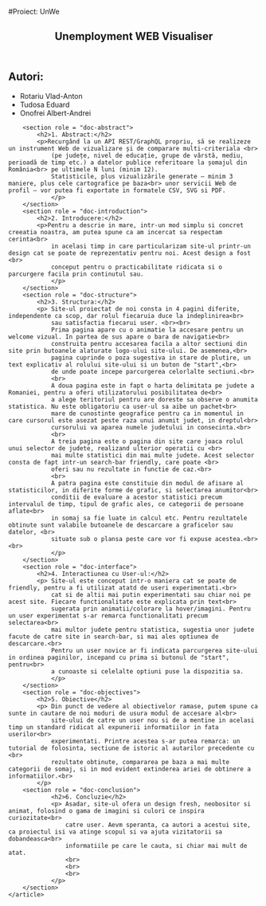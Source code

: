 #Proiect: UnWe
<!DOCTYPE html>
<html lang="en">
<head>
    <meta charset="UTF-8">
    <meta http-equiv="X-UA-Compatible" content="IE=edge">
    <meta name="viewport" content="width=device-width, initial-scale=1.0">
</head>
<body>
    <article>
        <header>
            <h1>Unemployment WEB Visualiser</h1>
        </header>
        <div typeof = "sa:AuthorsList">
            <h2>Autori:</h2>
            <ul>
                <li typeof = "sa:ContributorRole" property = "schema:author">
                    <span typeof = "schema:Person" property = "schema:author">
                        <meta property = "schema:givenName" content = "Alexandru">
                        <meta property = "schema:familyName" content = "Coțofan">
                        <span property = "schema:name">Rotariu Vlad-Anton</span>
                    </span>
                </li>
                <li typeof = "sa:ContributorRole" property = "schema:author">
                    <span typeof = "schema:Person" property = "schema:author">
                        <meta property = "schema:givenName" content = "Eusebiu">
                        <meta property = "schema:familyName" content = "Popescu">
                        <span property = "schema:name">Tudosa Eduard</span>
                    </span>
                </li>
                <li typeof = "sa:ContributorRole" property = "schema:author">
                    <span typeof = "schema:Person" property = "schema:author">
                        <meta property = "schema:givenName" content = "Eusebiu">
                        <meta property = "schema:familyName" content = "Popescu">
                        <span property = "schema:name">Onofrei Albert-Andrei</span>
                    </span>
                </li>
            </ul>
        </div>
        
        <section role = "doc-abstract">
            <h2>1. Abstract:</h2>
            <p>Recurgând la un API REST/GraphQL propriu, să se realizeze un instrument Web de vizualizare și de comparare multi-criteriala <br>
                (pe județe, nivel de educație, grupe de vârstă, mediu, perioadă de timp etc.) a datelor publice referitoare la șomajul din România<br> pe ultimele N luni (minim 12).
                Statisticile, plus vizualizările generate – minim 3 maniere, plus cele cartografice pe baza<br> unor servicii Web de profil – vor putea fi exportate in formatele CSV, SVG si PDF.
                </p>
        </section>
        <section role = "doc-introduction">
            <h2>2. Introducere:</h2>
            <p>Pentru a descrie in mare, intr-un mod simplu si concret creeatia noastra, am putea spune ca am incercat sa respectam cerinta<br>
                in acelasi timp in care particularizam site-ul printr-un design cat se poate de reprezentativ pentru noi. Acest design a fost <br>
                conceput pentru o practicabilitate ridicata si o parcurgere facila prin continutul sau. 
                </p>
        </section>
        <section role = "doc-structure">
            <h2>3. Structura:</h2>
            <p> Site-ul proiectat de noi consta in 4 pagini diferite, independente ca scop, dar rolul fiecaruia duce la indeplinirea<br>
                sau satisfactia fiecarui user. <br><br>
                Prima pagina apare cu o animatie la accesare pentru un welcome vizual. In partea de sus apare o bara de navigatie<br>
                construita pentru accesarea facila a altor sectiuni din site prin butoanele alaturate logo-ului site-ului. De asemenea,<br>
                pagina cuprinde o poza sugestiva in stare de plutire, un text explicativ al rolului site-ului si un buton de "start",<br>
                de unde poate incepe parcurgerea celorlalte sectiuni.<br>
                <br>
                A doua pagina este in fapt o harta delimitata pe judete a Romaniei, pentru a oferi utilizatorului posibilitatea de<br>
                a alege teritoriul pentru are doreste sa observe o anumita statistica. Nu este obligatoriu ca user-ul sa aibe un pachet<br>
                mare de cunostinte geografice pentru ca in momentul in care cursorul este asezat peste raza unui anumit judet, in dreptul<br>
                cursorului va aparea numele judetului in consecinta.<br>
                <br>
                A treia pagina este o pagina din site care joaca rolul unui selector de judete, realizand ulterior operatii cu <br>
                mai multe statistici din mai multe judete. Acest selector consta de fapt intr-un search-bar friendly, care poate <br>
                oferi sau nu rezultate in functie de caz.<br>
                <br>
                A patra pagina este constituie din modul de afisare al statisticilor, in diferite forme de grafic, si selectarea anumitor<br>
                conditii de evaluare a acestor statistici precum intervalul de timp, tipul de grafic ales, ce categorii de persoane aflate<br>
                in somaj sa fie luate in calcul etc. Pentru rezultatele obtinute sunt valabile butoanele de descarcare a graficelor sau datelor, <br>
                situate sub o plansa peste care vor fi expuse acestea.<br><br>
                </p>
        </section>
        <section role = "doc-interface">
            <h2>4. Interactiunea cu User-ul:</h2>
            <p> Site-ul este conceput intr-o maniera cat se poate de friendly, pentru a fi utilizat atatd de useri experimentati.<br>
                cat si de altii mai putin experimentati sau chiar noi pe acest site. Fiecare functionalitate este explicata prin text<br>
                sugerata prin animatii/colorare la hover/imagini. Pentru un user experimentat s-ar remarca functionalitati precum selectarea<br>
                mai multor judete pentru statistica, sugestia unor judete facute de catre site in search-bar, si mai ales optiunea de descarcare.<br>
                Pentru un user novice ar fi indicata parcurgerea site-ului in ordinea paginilor, incepand cu prima si butonul de "start", pentru<br>
                a cunoaste si celelalte optiuni puse la dispozitia sa.
                </p>
        </section>
        <section role = "doc-objectives">
            <h2>5. Obiective</h2>
            <p> Din punct de vedere al obiectivelor ramase, putem spune ca sunte in cautare de noi moduri de usura modul de accesare al<br>
                site-ului de catre un user nou si de a mentine in acelasi timp un standard ridicat al expunerii informatiilor in fata userilor<br>
                experimentati. Printre acestea s-ar putea remarca: un tutorial de folosinta, sectiune de istoric al autarilor precedente cu <br>
                rezultate obtinute, compararea pe baza a mai multe categorii de somaj, si in mod evident extinderea ariei de obtinere a informatiilor.<br> 
            </p>
        <section role = "doc-conclusion">
                <h2>6. Concluzie</h2>
                <p> Asadar, site-ul ofera un design fresh, neobositor si animat, folosind o gama de imagini si culori ce inspira curiozitate<br>
                    catre user. Aevm speranta, ca autori a acestui site, ca proiectul isi va atinge scopul si va ajuta vizitatorii sa dobandeasca<br>
                    informatiile pe care le cauta, si chiar mai mult de atat. 
                    <br>
                    <br>
                    <br>
                </p>    
        </section>
    </article>
</body>
</html>
